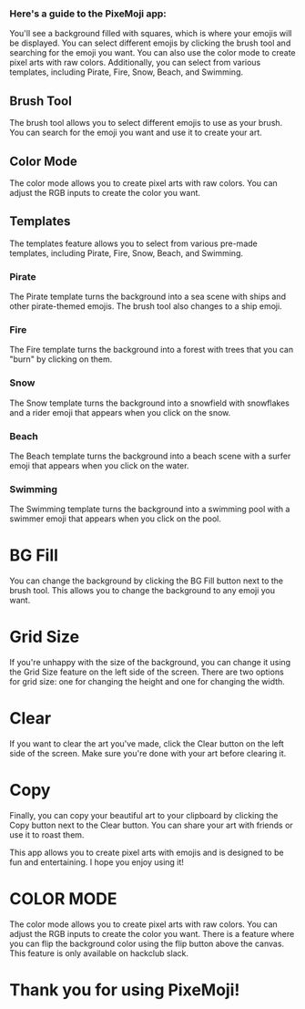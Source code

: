 ### Here's a guide to the PixeMoji app:

You'll see a background filled with squares, which is where your emojis will be displayed. You can select different emojis by clicking the brush tool and searching for the emoji you want. You can also use the color mode to create pixel arts with raw colors. Additionally, you can select from various templates, including Pirate, Fire, Snow, Beach, and Swimming.

## Brush Tool
The brush tool allows you to select different emojis to use as your brush. You can search for the emoji you want and use it to create your art.

## Color Mode
The color mode allows you to create pixel arts with raw colors. You can adjust the RGB inputs to create the color you want.

## Templates
The templates feature allows you to select from various pre-made templates, including Pirate, Fire, Snow, Beach, and Swimming.

### Pirate
The Pirate template turns the background into a sea scene with ships and other pirate-themed emojis. The brush tool also changes to a ship emoji.

### Fire
The Fire template turns the background into a forest with trees that you can "burn" by clicking on them.

### Snow
The Snow template turns the background into a snowfield with snowflakes and a rider emoji that appears when you click on the snow.

### Beach
The Beach template turns the background into a beach scene with a surfer emoji that appears when you click on the water.

### Swimming
The Swimming template turns the background into a swimming pool with a swimmer emoji that appears when you click on the pool.

# BG Fill
You can change the background by clicking the BG Fill button next to the brush tool. This allows you to change the background to any emoji you want.

# Grid Size
If you're unhappy with the size of the background, you can change it using the Grid Size feature on the left side of the screen. There are two options for grid size: one for changing the height and one for changing the width.

# Clear
If you want to clear the art you've made, click the Clear button on the left side of the screen. Make sure you're done with your art before clearing it.

# Copy
Finally, you can copy your beautiful art to your clipboard by clicking the Copy button next to the Clear button. You can share your art with friends or use it to roast them.

This app allows you to create pixel arts with emojis and is designed to be fun and entertaining. I hope you enjoy using it!

# COLOR MODE

The color mode allows you to create pixel arts with raw colors. You can adjust the RGB inputs to create the color you want. There is a feature where you can flip the background color using the flip button above the canvas. This feature is only available on hackclub slack.

# Thank you for using PixeMoji!
